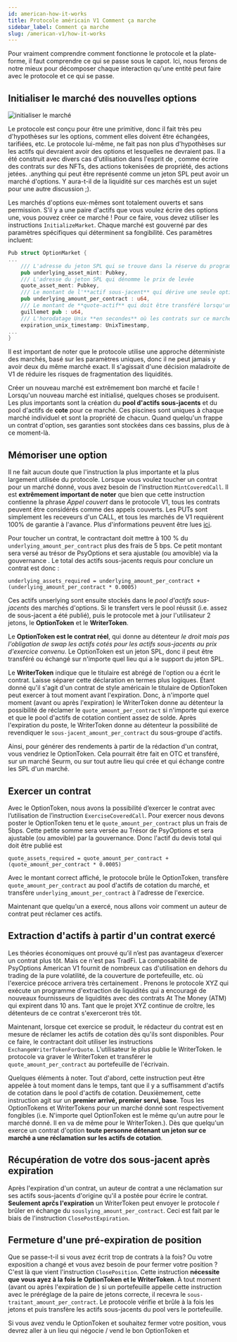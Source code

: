 ```yaml
---
id: american-how-it-works
title: Protocole américain V1 Comment ça marche
sidebar_label: Comment ça marche
slug: /american-v1/how-it-works
---
```


Pour vraiment comprendre comment fonctionne le protocole et la plate-forme, il faut comprendre ce qui se passe sous le capot. Ici, nous ferons de notre mieux pour décomposer chaque interaction qu'une entité peut faire avec le protocole et ce qui se passe.

## Initialiser le marché des nouvelles options
![initialiser le marché](/img/how-it-works/initialize_market_page.png)

Le protocole est conçu pour être une primitive, donc il fait très peu d'hypothèses sur les options, comment elles doivent être échangées, tarifiées, etc. Le protocole lui-même, ne fait pas non plus d'hypothèses sur les actifs qui devraient avoir des options et lesquelles ne devraient pas. Il a été construit avec divers cas d'utilisation dans l'esprit de , comme écrire des contrats sur des NFTs, des actions tokenisées de propriété, des actions jetées. .anything qui peut être représenté comme un jeton SPL peut avoir un marché d'options. Y aura-t-il de la liquidité sur ces marchés est un sujet pour une autre discussion ;).

Les marchés d'options eux-mêmes sont totalement ouverts et sans permission. S'il y a une paire d'actifs que vous voulez écrire des options une, vous pouvez créer ce marché ! Pour ce faire, vous devez utiliser les instructions `InitializeMarket`. Chaque marché est gouverné par des paramètres spécifiques qui déterminent sa fongibilité. Ces paramètres incluent:

````Rust
Pub struct OptionMarket {
...
    /// L'adresse du jeton SPL qui se trouve dans la réserve du programme quand une option est écrite
    pub underlying_asset_mint: Pubkey,
    /// L'adresse du jeton SPL qui dénomme le prix de levée
    quote_asset_ment: Pubkey,
    /// Le montant de l'**actif sous-jacent** qui dérive une seule option
    pub underlying_amount_per_contract : u64,
    /// Le montant de **quote-actif** qui doit être transféré lorsqu'une option est exercée
    guillemet pub : u64,
    /// L'horodatage Unix **en secondes** où les contrats sur ce marché expirent
    expiration_unix_timestamp: UnixTimestamp,
...
}
````

Il est important de noter que le protocole utilise une approche déterministe des marchés, basé sur les paramètres uniques, donc il ne peut jamais y avoir deux du même marché exact. Il s'agissait d'une décision maladroite de V1 de réduire les risques de fragmentation des liquidités.

Créer un nouveau marché est extrêmement bon marché et facile ! Lorsqu'un nouveau marché est initialisé, quelques choses se produisent. Les plus importants sont la création du **pool d'actifs sous-jacents** et du pool d'actifs de **cote** pour ce marché. Ces piscines sont uniques à chaque marché individuel et sont la propriété de chacun. Quand quelqu'un frappe un contrat d'option, ses garanties sont stockées dans ces bassins, plus de à ce moment-là.

## Mémoriser une option
<!-- TODO show image of mint component -->

Il ne fait aucun doute que l'instruction la plus importante et la plus largement utilisée du protocole. Lorsque vous voulez toucher un contrat pour un marché donné, vous avez besoin de l'instruction `MintCoveredCall`. Il est **extrêmement important de noter** que bien que cette instruction contienne la phrase _Appel couvert_ dans le protocole V1, tous les contrats peuvent être considérés comme des appels couverts. Les PUTs sont simplement les receveurs d'un CALL, et tous les marchés de V1 requièrent 100% de garantie à l'avance. Plus d'informations peuvent être lues [ici](./arch-put-call.md).

Pour toucher un contrat, le contractant doit mettre à 100 % du `underlying_amount_per_contract` plus des frais de 5 bps. Ce petit montant sera versé au trésor de PsyOptions et sera ajustable (ou amovible) via la gouvernance . Le total des actifs sous-jacents requis pour conclure un contrat est donc :

`underlying_assets_required = underlying_amount_per_contract + (underlying_amount_per_contract * 0.0005)`

Ces actifs unserlying sont ensuite stockés dans le _pool d'actifs sous-jacents_ des marchés d'options. Si le transfert vers le pool réussit (i.e. assez de sous-jacent a été publié), puis le protocole met à jour l'utilisateur 2 jetons, le **OptionToken** et le **WriterToken**.

Le **OptionToken est le contrat réel**, qui donne au détenteur _le droit mais pas l'obligation de swap les actifs cotés pour les actifs sous-jacents au prix d'exercice convenu_. Le OptionToken est un jeton SPL, donc il peut être transféré ou échangé sur n'importe quel lieu qui a le support du jeton SPL.

Le **WriterToken** indique que le titulaire est abrégé de l'option ou a écrit le contrat. Laisse séparer cette déclaration en termes plus logiques. Étant donné qu'il s'agit d'un contrat de style américain le titulaire de OptionToken peut exercer à tout moment avant l'expiration. Donc, à n'importe quel moment (avant ou après l'expiration) le WriterToken donne au détenteur la possibilité de réclamer le `quote_amount_per_contract` si n'importe qui exerce et que le pool d'actifs de cotation contient assez de solde. Après l'expiration du poste, le WriterToken donne au détenteur la possibilité de revendiquer le `sous-jacent_amount_per_contract` du sous-groupe d'actifs.

Ainsi, pour générer des rendements à partir de la rédaction d'un contrat, vous vendriez le OptionToken. Cela pourrait être fait en OTC et transféré, sur un marché Seurm, ou sur tout autre lieu qui crée et qui échange contre les SPL d'un marché.

## Exercer un contrat
<!-- TODO image of the exercise row -->

Avec le OptionToken, nous avons la possibilité d’exercer le contrat avec l’utilisation de l’instruction `ExerciseCoveredCall`. Pour exercer nous devons poster le OptionToken tenu et le `quote_amount_per_contract` plus un frais de 5bps. Cette petite somme sera versée au Trésor de PsyOptions et sera ajustable (ou amovible) par la gouvernance. Donc l'actif du devis total qui doit être publié est

`quote_assets_required = quote_amount_per_contract + (quote_amount_per_contract * 0.0005)`

Avec le montant correct affiché, le protocole brûle le OptionToken, transfère `quote_amount_per_contract` au pool d'actifs de cotation du marché, et transfère `underlying_amount_per_contract` à l'adresse de l'exercice.


Maintenant que quelqu'un a exercé, nous allons voir comment un auteur de contrat peut réclamer ces actifs.

## Extraction d'actifs à partir d'un contrat exercé
<!-- TODO image of a imbalanced pools -->

Les théories économiques ont prouvé qu’il n’est pas avantageux d’exercer un contrat plus tôt. Mais ce n'est pas TradFi. La composabilité de PsyOptions American V1 fournit de nombreux cas d'utilisation en dehors du trading de la pure volatilité, de la couverture de portefeuille, etc. où l'exercice précoce arrivera très certainement . Prenons le protocole XYZ qui exécute un programme d'extraction de liquidités qui a encouragé de nouveaux fournisseurs de liquidités avec des contrats At The Money (ATM) qui expirent dans 10 ans. Tant que le projet XYZ continue de croître, les détenteurs de ce contrat s'exerceront très tôt.

Maintenant, lorsque cet exercice se produit, le rédacteur du contrat est en mesure de réclamer les actifs de cotation dès qu'ils sont disponibles. Pour ce faire, le contractant doit utiliser les instructions `ExchangeWriterTokenForQuote`. L'utilisateur le plus publie le WriterToken. le protocole va graver le WriterToken et transférer le `quote_amount_per_contract` au portefeuille de l'écrivain.

Quelques éléments à noter. Tout d'abord, cette instruction peut être appelée à tout moment dans le temps, tant que il y a suffisamment d'actifs de cotation dans le pool d'actifs de cotation. Deuxièmement, cette instruction agit sur un **premier arrivé, premier servi, base**. Tous les OptionTokens et WriterTokens pour un marché donné sont respectivement fongibles (i.e. N'importe quel OptionToken est le même qu'un autre pour le marché donné. Il en va de même pour le WriterToken.). Dès que quelqu'un exerce un contrat d'option **toute personne détenant un jeton sur ce marché a une réclamation sur les actifs de cotation**.

## Récupération de votre dos sous-jacent après expiration
<!-- TODO image of full underlying asset pool, no quote -->

Après l'expiration d'un contrat, un auteur de contrat a une réclamation sur ses actifs sous-jacents d'origine qu'il a postée pour écrire le contrat. **Seulement aprčs l'expiration** un WriterToken peut envoyer le protocole ŕ brûler en échange du `souslying_amount_per_contract`. Ceci est fait par le biais de l'instruction `ClosePostExpiration`.

## Fermeture d'une pré-expiration de position

Que se passe-t-il si vous avez écrit trop de contrats à la fois? Ou votre exposition a changé et vous avez besoin de pour fermer votre position ? C'est là que vient l'instruction `ClosePosition`. Cette instruction **nécessite que vous ayez à la fois le OptionToken et le WriterToken**. À tout moment (avant ou après l'expiration de ) si un portefeuille appelle cette instruction avec le préréglage de la paire de jetons correcte, il recevra le `sous-traitant_amount_per_contract`. Le protocole vérifie et brûle à la fois les jetons et puis transfère les actifs sous-jacents du pool vers le portefeuille.

Si vous avez vendu le OptionToken et souhaitez fermer votre position, vous devrez aller à un lieu qui négocie / vend le bon OptionToken et 




